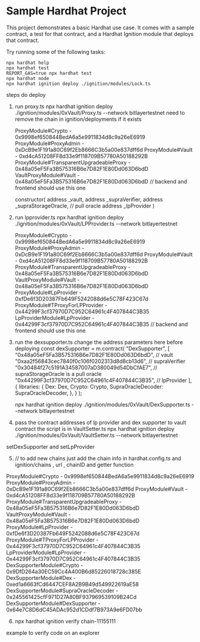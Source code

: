 # Sample Hardhat Project

This project demonstrates a basic Hardhat use case. It comes with a sample contract, a test for that contract, and a Hardhat Ignition module that deploys that contract.

Try running some of the following tasks:

```shell
npx hardhat help
npx hardhat test
REPORT_GAS=true npx hardhat test
npx hardhat node
npx hardhat ignition deploy ./ignition/modules/Lock.ts
```

steps do deploy

1. run proxy.ts
   npx hardhat ignition deploy ./ignition/modules/0xVault/Proxy.ts --network bitlayertestnet
   need to remove the chain in ignition/deployments if it exists

   ProxyModule#Crypto - 0x9998ef650844BedA6a5e9911834d8c9a26eE6919
   ProxyModule#ProxyAdmin - 0xDcB9e1F191a80C69f2Eb8666C3b5a00e837dff6d
   ProxyModule#Vault - 0xd4cA51208FF8d33e9f118709B57780A50188292B
   ProxyModule#TransparentUpgradeableProxy - 0x48a05eF5Fa3B575316B6e7D82F1E80Dd063D6bdD
   VaultProxyModule#Vault - 0x48a05eF5Fa3B575316B6e7D82F1E80Dd063D6bdD // backend and frontend should use this one

   constructor(
   address \_vault,
   address \_supraVerifier,
   address \_supraStorageOracle, // pull oracle
   address \_lpProvider
   )

2. run lpprovider.ts
   npx hardhat ignition deploy ./ignition/modules/0xVault/LPProvider.ts --network bitlayertestnet

   ProxyModule#Crypto - 0x9998ef650844BedA6a5e9911834d8c9a26eE6919
   ProxyModule#ProxyAdmin - 0xDcB9e1F191a80C69f2Eb8666C3b5a00e837dff6d
   ProxyModule#Vault - 0xd4cA51208FF8d33e9f118709B57780A50188292B
   ProxyModule#TransparentUpgradeableProxy - 0x48a05eF5Fa3B575316B6e7D82F1E80Dd063D6bdD
   VaultProxyModule#Vault - 0x48a05eF5Fa3B575316B6e7D82F1E80Dd063D6bdD
   ProxyModule#LpProvider - 0xfDe6f3D20387Fb649F5242088d6e5C78F423C67d
   ProxyModule#TProxyForLPProvider - 0x44299F3cf37970D7C952C64961c4F407844C3B35
   LpProviderModule#LpProvider - 0x44299F3cf37970D7C952C64961c4F407844C3B35 // backend and frontend should use this one

3. run the dexsupporter.ts
   change the address parameters here before deploying
   const dexSupporter = m.contract(
   "DexSupporter",
   [
   "0x48a05eF5Fa3B575316B6e7D82F1E80Dd063D6bdD", // vault
   "0xaa2f56843cec7840f0c106f0202313d8d8cb13d6", // supraVerifier
   "0x30484f27c5191A34587007aD380049d54DbCfAE7", // supraStorageOracle is a pull oracle
   "0x44299F3cf37970D7C952C64961c4F407844C3B35", // lpProvider
   ],
   {
   libraries: {
   Dex: Dex,
   Crypto: Crypto,
   SupraOracleDecoder: SupraOracleDecoder,
   },
   }
   );

   npx hardhat ignition deploy ./ignition/modules/0xVault/DexSupporter.ts --network bitlayertestnet

4. pass the contract addresses of lp provider and dex supporter to vault contract
   the script is in VaultSetter.ts
   npx hardhat ignition deploy ./ignition/modules/0xVault/VaultSetter.ts --network bitlayertestnet

setDexSupporter and setLpProvider

5. // to add new chains just add the chain info in hardhat.config.ts and ignition/chains , url , chainID and getter function

ProxyModule#Crypto - 0x9998ef650844BedA6a5e9911834d8c9a26eE6919
ProxyModule#ProxyAdmin - 0xDcB9e1F191a80C69f2Eb8666C3b5a00e837dff6d
ProxyModule#Vault - 0xd4cA51208FF8d33e9f118709B57780A50188292B
ProxyModule#TransparentUpgradeableProxy - 0x48a05eF5Fa3B575316B6e7D82F1E80Dd063D6bdD
VaultProxyModule#Vault - 0x48a05eF5Fa3B575316B6e7D82F1E80Dd063D6bdD
ProxyModule#LpProvider - 0xfDe6f3D20387Fb649F5242088d6e5C78F423C67d
ProxyModule#TProxyForLPProvider - 0x44299F3cf37970D7C952C64961c4F407844C3B35
LpProviderModule#LpProvider - 0x44299F3cf37970D7C952C64961c4F407844C3B35
DexSupporterModule#Crypto - 0x9DfD264a30EC59Cc4A400B6d85226018728c385E
DexSupporterModule#Dex - 0xed1a6663fCd6447CEF8A2B9B49d549922619aE58
DexSupporterModule#SupraOracleDecoder - 0x245561425cfF971D27A80BF937969539109B24Cd
DexSupporterModule#DexSupporter - 0x64e7C8D6dC45ADAc952d1CDdf7B973A9e6FD07bb

6. npx hardhat ignition verify chain-11155111

example to verify code on an explorer
